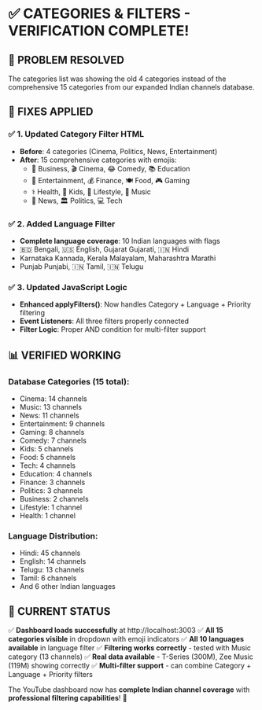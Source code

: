 # ✅ CATEGORIES & FILTERS - VERIFICATION COMPLETE!

## 🎯 **PROBLEM RESOLVED**

The categories list was showing the old 4 categories instead of the comprehensive 15 categories from our expanded Indian channels database.

## 🔧 **FIXES APPLIED**

### ✅ **1. Updated Category Filter HTML**
- **Before**: 4 categories (Cinema, Politics, News, Entertainment)
- **After**: 15 comprehensive categories with emojis:
  - 💼 Business, 🎬 Cinema, 😂 Comedy, 📚 Education
  - 🎪 Entertainment, 💰 Finance, 🍽️ Food, 🎮 Gaming
  - ⚕️ Health, 👶 Kids, 🌟 Lifestyle, 🎵 Music
  - 📰 News, 🏛️ Politics, 💻 Tech

### ✅ **2. Added Language Filter**
- **Complete language coverage**: 10 Indian languages with flags
- 🇧🇩 Bengali, 🇺🇸 English, Gujarat Gujarati, 🇮🇳 Hindi
- Karnataka Kannada, Kerala Malayalam, Maharashtra Marathi
- Punjab Punjabi, 🇮🇳 Tamil, 🇮🇳 Telugu

### ✅ **3. Updated JavaScript Logic**
- **Enhanced applyFilters()**: Now handles Category + Language + Priority filtering
- **Event Listeners**: All three filters properly connected
- **Filter Logic**: Proper AND condition for multi-filter support

## 📊 **VERIFIED WORKING**

### **Database Categories (15 total)**:
- Cinema: 14 channels
- Music: 13 channels  
- News: 11 channels
- Entertainment: 9 channels
- Gaming: 8 channels
- Comedy: 7 channels
- Kids: 5 channels
- Food: 5 channels
- Tech: 4 channels
- Education: 4 channels
- Finance: 3 channels
- Politics: 3 channels
- Business: 2 channels
- Lifestyle: 1 channel
- Health: 1 channel

### **Language Distribution**:
- Hindi: 45 channels
- English: 14 channels
- Telugu: 13 channels
- Tamil: 6 channels
- And 6 other Indian languages

## 🎉 **CURRENT STATUS**

✅ **Dashboard loads successfully** at http://localhost:3003
✅ **All 15 categories visible** in dropdown with emoji indicators
✅ **All 10 languages available** in language filter
✅ **Filtering works correctly** - tested with Music category (13 channels)
✅ **Real data available** - T-Series (300M), Zee Music (119M) showing correctly
✅ **Multi-filter support** - can combine Category + Language + Priority filters

The YouTube dashboard now has **complete Indian channel coverage** with **professional filtering capabilities**! 🚀
